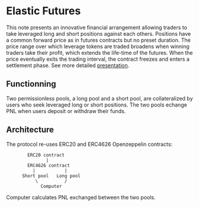 # Elastic Futures

This note presents an innovative financial arrangement allowing traders to take leveraged long and short positions against each others. Positions have a common forward price as in futures contracts but no preset duration. The price range over which leverage tokens are traded broadens when winning traders take their profit, which extends the life-time of the futures. When the price eventually exits the trading interval, the contract freezes and enters a settlement phase. See more detailed [presentation](https://hackmd.io/@pre-vert/elastic_non_technical).

## Functionning

Two permissionless pools, a long pool and a short pool, are collateralized by users who seek leveraged long or short positions. The two pools echange PNL when users deposit or withdraw their funds.

## Architecture

The protocol re-uses ERC20 and ERC4626 Openzeppelin contracts:

            ERC20 contract
                   |
            ERC4626 contract
              |           |
          Short pool   Long pool
               \          /
                 Computer

Computer calculates PNL exchanged between the two pools.